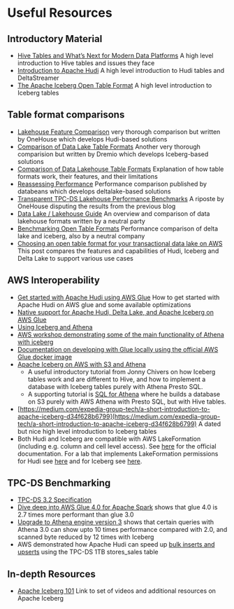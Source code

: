 # Useful Resources

## Introductory Material

- [Hive Tables and What’s Next for Modern Data Platforms](https://bigdataboutique.com/blog/hive-tables-and-whats-next-for-modern-data-platforms-1xts1m) A high level introduction to Hive tables and issues they face
- [Introduction to Apache Hudi](https://bigdataboutique.com/blog/introduction-to-apache-hudi-c83367) A high level introduction to Hudi tables and DeltaStreamer
- [The Apache Iceberg Open Table Format](https://www.dremio.com/open-source/apache-iceberg/) A high level introduction to Iceberg tables

## Table format comparisons

- [Lakehouse Feature Comparison](https://www.onehouse.ai/blog/apache-hudi-vs-delta-lake-vs-apache-iceberg-lakehouse-feature-comparison) very thorough comparison but written by OneHouse which develops Hudi-based solutions
- [Comparison of Data Lake Table Formats](https://www.dremio.com/blog/comparison-of-data-lake-table-formats-apache-iceberg-apache-hudi-and-delta-lake/) Another very thorough comparision but written by Dremio which develops Iceberg-based solutions
- [Comparison of Data Lakehouse Table Formats](https://www.dremio.com/subsurface/subsurface-meetup-comparison-of-data-lakehouse-table-formats/) Explanation of how table formats work, their features, and their limitations
- [Reassessing Performance](https://databeans-blogs.medium.com/delta-vs-iceberg-vs-hudi-reassessing-performance-cb8157005eb0) Performance comparison published by databeans which develops deltalake-based solutions
- [Transparent TPC-DS Lakehouse Performance Benchmarks](https://www.onehouse.ai/blog/apache-hudi-vs-delta-lake-transparent-tpc-ds-lakehouse-performance-benchmarks) A riposte by OneHouse disputing the results from the previous blog
- [Data Lake / Lakehouse Guide](https://airbyte.com/blog/data-lake-lakehouse-guide-powered-by-table-formats-delta-lake-iceberg-hudi) An overview and comparison of data lakehouse formats written by a neutral party
- [Benchmarking Open Table Formats](https://brooklyndata.co/blog/benchmarking-open-table-formats) Performance comparison of delta lake and iceberg, also by a neutral company
- [Choosing an open table format for your transactional data lake on AWS](https://aws.amazon.com/blogs/big-data/choosing-an-open-table-format-for-your-transactional-data-lake-on-aws/) This post compares the features and capabilities of Hudi, Iceberg and Delta Lake to support various use cases

## AWS Interoperability

- [Get started with Apache Hudi using AWS Glue](https://aws.amazon.com/blogs/big-data/part-1-get-started-with-apache-hudi-using-aws-glue-by-implementing-key-design-concepts/) How to get started with Apache Hudi on AWS glue and some available optimizations
- [Native support for Apache Hudi, Delta Lake, and Apache Iceberg on AWS Glue](https://aws.amazon.com/blogs/big-data/part-1-getting-started-introducing-native-support-for-apache-hudi-delta-lake-and-apache-iceberg-on-aws-glue-for-apache-spark/)
- [Using Iceberg and Athena](https://docs.aws.amazon.com/athena/latest/ug/querying-iceberg.html)
- [AWS workshop demonstrating some of the main functionality of Athena with iceberg](https://catalog.us-east-1.prod.workshops.aws/workshops/9981f1a1-abdc-49b5-8387-cb01d238bb78/en-US/90-athena-acid)
- [Documentation on developing with Glue locally using the official AWS Glue docker image](https://docs.aws.amazon.com/glue/latest/dg/aws-glue-programming-etl-libraries.html#develop-local-docker-image)
- [Apache Iceberg on AWS with S3 and Athena](https://www.youtube.com/watch?v=iGvj1gjbwl0) 
  - A useful introductory tutorial from Jonny Chivers on how Iceberg tables work and are different to Hive, and how to implement a database with Iceberg tables purely with Athena Presto SQL. 
  - A supporting tutorial is [SQL for Athena](https://www.youtube.com/watch?v=V21xjnHMOyk) where he builds a database on S3 purely with AWS Athena with Presto SQL, but with Hive tables. 
- [https://medium.com/expedia-group-tech/a-short-introduction-to-apache-iceberg-d34f628b6799](https://medium.com/expedia-group-tech/a-short-introduction-to-apache-iceberg-d34f628b6799) A dated but nice high level introduction to Iceberg tables
- Both Hudi and Iceberg are compatible with AWS LakeFormation (including e.g. column and cell level access). See [here](https://docs.aws.amazon.com/lake-formation/latest/dg/otf-tutorial.html) for the official documentation. For a lab that implements LakeFormation permissions for Hudi see [here](https://catalog.us-east-1.prod.workshops.aws/workshops/976050cc-0606-4b23-b49f-ca7b8ac4b153/en-US/1200/1211-hudi-lakeformation-lab) and for Iceberg see [here](https://catalog.us-east-1.prod.workshops.aws/workshops/976050cc-0606-4b23-b49f-ca7b8ac4b153/en-US/1200/1212-iceberg-lakeformation-lab).

## TPC-DS Benchmarking

- [TPC-DS 3.2 Specification](https://www.tpc.org/tpc_documents_current_versions/pdf/tpc-ds_v3.2.0.pdf)
- [Dive deep into AWS Glue 4.0 for Apache Spark](https://aws.amazon.com/blogs/big-data/dive-deep-into-aws-glue-4-0-for-apache-spark/) shows that glue 4.0 is 2.7 times more performant than glue 3.0
- [Upgrade to Athena engine version 3](https://aws.amazon.com/blogs/big-data/upgrade-to-athena-engine-version-3-to-increase-query-performance-and-access-more-analytics-features/) shows that certain queries with Athena 3.0 can show upto 10 times performance compared with 2.0, and scanned byte reduced by 12 times with Iceberg
- AWS demonstrated how Apache Hudi can speed up [bulk inserts and upserts](https://aws.amazon.com/blogs/big-data/part-1-get-started-with-apache-hudi-using-aws-glue-by-implementing-key-design-concepts/) using the TPC-DS  1TB stores_sales table

## In-depth Resources

- [Apache Iceberg 101](https://www.dremio.com/blog/apache-iceberg-101-your-guide-to-learning-apache-iceberg-concepts-and-practices/) Link to set of videos and additional resources on Apache Iceberg
